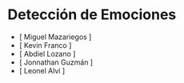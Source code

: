 # Detección de Emociones

- [ Miguel Mazariegos ]
- [ Kevin Franco ]
- [ Abdiel Lozano ]
- [ Jonnathan Guzmán ]
- [ Leonel Alvi ]